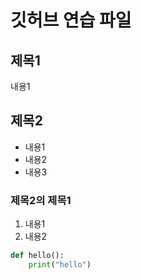 # 깃허브 연습 파일

## 제목1
내용1

## 제목2
- 내용1
- 내용2
- 내용3

### 제목2의 제목1
1. 내용1
2. 내용2

```python
def hello():
    print("hello")

